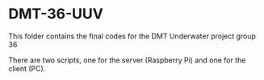 # DMT-36-UUV

This folder contains the final codes for the DMT Underwater project group 36

There are two scripts, one for the server (Raspberry Pi) and one for the client (PC).
